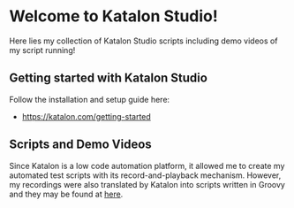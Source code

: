 # Welcome to Katalon Studio!

Here lies my collection of Katalon Studio scripts including demo videos of my script running!

## Getting started with Katalon Studio

Follow the installation and setup guide here:

- https://katalon.com/getting-started

## Scripts and Demo Videos

Since Katalon is a low code automation platform, it allowed me to create my automated test scripts with its record-and-playback mechanism. However, my recordings were also translated by Katalon into scripts written in Groovy and they may be found at [here](Automagic%20Test%20App/Scripts/).
